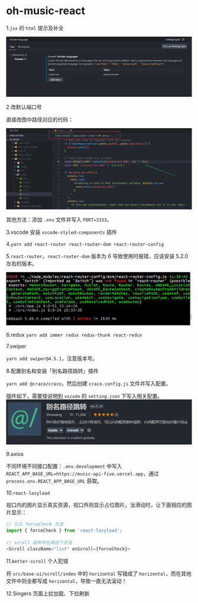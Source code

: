 # oh-music-react

1.`jsx` 的 `html` 提示及补全

![html](images/2022-01-18-18-38-35.png)

2.改默认端口号

直接改图中路径对应的代码：

![port](images/2022-01-16-21-20-48.png)

其他方法：添加 `.env` 文件并写入 `PORT=3333`。

3.vscode 安装 `vscode-styled-components` 插件

4.`yarn add react-router react-router-dom react-router-config`

5.`react-router`，`react-router-dom` 版本为 6 导致使用时报错，应该安装 5.2.0 左右的版本。

![react-dom-v6-error](images/2022-01-16-22-48-52.png)

6.redux
`yarn add immer redux redux-thunk react-redux`

7.swiper

`yarn add swiper@4.5.1`，注意版本号。

8.配置别名和安装「别名路径跳转」插件

`yarn add @craco/craco`，然后创建 `craco.config.js` 文件并写入配置。

插件如下，需要按说明到 `vscode` 的 `setting.json` 下写入相关配置。
![别名extend](images/2022-01-19-12-07-53.png)

9.axios

不同环境不同接口配置：`.env.development` 中写入 `REACT_APP_BASE_URL=https://music-api-five.vercel.app`，通过 `process.env.REACT_APP_BASE_URL` 获取。

10.`react-lazyload`

视口内的图片显示真实资源，视口外则显示占位图片。当滑动时，让下面相应的图片显示：

```js
// 引入 forceCheck 方法
import { forceCheck } from 'react-lazyload';

// scroll 组件中应用这个方法
<Scroll className="list" onScroll={forceCheck}>
```

11.`better-scroll` 个人犯错

将 `src/base-ui/scroll/index` 中的 `horizontal` 写错成了 `horizental`，而在其他文件中则全都写成 `horizontal`，导致一直无法滚动！

12.Singers 页面上拉加载、下拉刷新
